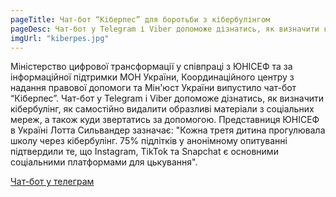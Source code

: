 ```yaml
---
pageTitle: Чат-бот “Кіберпес” для боротьби з кібербулінгом
pageDesc: Чат-бот у Telegram і Viber допоможе дізнатись, як визначити кібербулінг, як самостійно видалити образливі матеріали з соціальних мереж, а також куди звертатись за допомогою.
imgUrl: "kiberpes.jpg"
---
```

<div class="content-container">
    <p>
    Міністерство цифрової трансформації у співпраці з ЮНІСЕФ та за інформаційної підтримки МОН України, Координаційного центру з надання правової допомоги та Мін'юст України випустило чат-бот “Кіберпес”. Чат-бот у Telegram і Viber допоможе дізнатись, як визначити кібербулінг, як самостійно видалити образливі матеріали з соціальних мереж, а також куди звертатись за допомогою. Представниця ЮНІСЕФ в Україні Лотта Сильвандер зазначає: "Кожна третя дитина прогулювала школу через кібербулінг. 75% підлітків у анонімному опитуванні підтвердили те, що Instagram, TikTok та Snapchat є основними соціальними платформами для цькування".
    </p>
    <a href="https://t.me/kiberpes_bot">Чат-бот у телеграм</p>
</div>